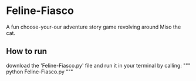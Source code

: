 # Feline-Fiasco
A fun choose-your-our adventure story game revolving around Miso the cat.

## How to run
download the 'Feline-Fiasco.py' file and run it in your terminal by calling:
"""
python Feline-Fiasco.py
"""
